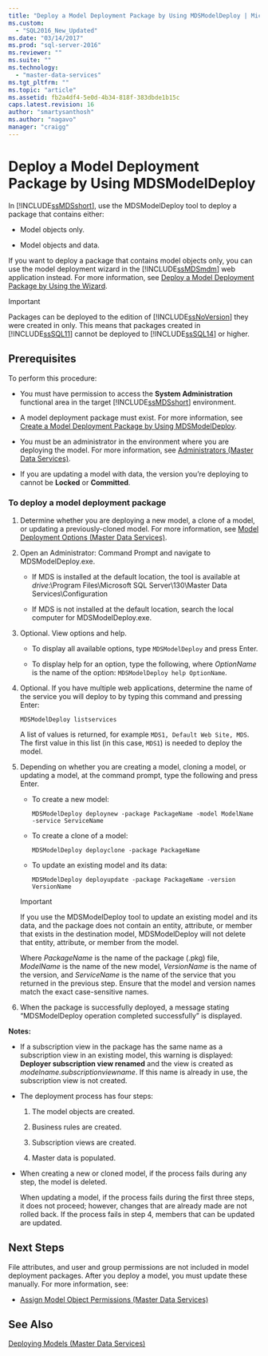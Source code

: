 ```yaml
---
title: "Deploy a Model Deployment Package by Using MDSModelDeploy | Microsoft Docs"
ms.custom: 
  - "SQL2016_New_Updated"
ms.date: "03/14/2017"
ms.prod: "sql-server-2016"
ms.reviewer: ""
ms.suite: ""
ms.technology: 
  - "master-data-services"
ms.tgt_pltfrm: ""
ms.topic: "article"
ms.assetid: fb2a4df4-5e0d-4b34-818f-383dbde1b15c
caps.latest.revision: 16
author: "smartysanthosh"
ms.author: "nagavo"
manager: "craigg"
---
```

# Deploy a Model Deployment Package by Using MDSModelDeploy
  In [!INCLUDE[ssMDSshort](../includes/ssmdsshort-md.md)], use the MDSModelDeploy tool to deploy a package that contains either:  
  
-   Model objects only.  
  
-   Model objects and data.  
  
 If you want to deploy a package that contains model objects only, you can use the model deployment wizard in the [!INCLUDE[ssMDSmdm](../includes/ssmdsmdm-md.md)] web application instead. For more information, see [Deploy a Model Deployment Package by Using the Wizard](../master-data-services/deploy-a-model-deployment-package-by-using-the-wizard.md).  
  
> [!IMPORTANT]  
>  Packages can be deployed to the edition of [!INCLUDE[ssNoVersion](../includes/ssnoversion-md.md)] they were created in only. This means that packages created in [!INCLUDE[ssSQL11](../includes/sssql11-md.md)] cannot be deployed to [!INCLUDE[ssSQL14](../includes/sssql14-md.md)] or higher.  
  
## Prerequisites  
 To perform this procedure:  
  
-   You must have permission to access the **System Administration** functional area in the target [!INCLUDE[ssMDSshort](../includes/ssmdsshort-md.md)] environment.  
  
-   A model deployment package must exist. For more information, see  [Create a Model Deployment Package by Using MDSModelDeploy](../master-data-services/create-a-model-deployment-package-by-using-mdsmodeldeploy.md).  
  
-   You must be an administrator in the environment where you are deploying the model. For more information, see [Administrators &#40;Master Data Services&#41;](../master-data-services/administrators-master-data-services.md).  
  
-   If you are updating a model with data, the version you’re deploying to cannot be **Locked** or **Committed**.  
  
### To deploy a model deployment package  
  
1.  Determine whether you are deploying a new model, a clone of a model, or updating a previously-cloned model. For more information, see [Model Deployment Options &#40;Master Data Services&#41;](../master-data-services/model-deployment-options-master-data-services.md).  
  
2.  Open an Administrator: Command Prompt and navigate to MDSModelDeploy.exe.  
  
    -   If MDS is installed at the default location, the tool is available at *drive*:\Program Files\Microsoft SQL Server\130\Master Data Services\Configuration  
  
    -   If MDS is not installed at the default location, search the local computer for MDSModelDeploy.exe.  
  
3.  Optional. View options and help.  
  
    -   To display all available options, type `MDSModelDeploy` and press Enter.  
  
    -   To display help for an option, type the following, where *OptionName* is the name of the option: `MDSModelDeploy help OptionName`.  
  
4.  Optional. If you have multiple web applications, determine the name of the service you will deploy to by typing this command and pressing Enter:  
  
    ```  
    MDSModelDeploy listservices  
    ```  
  
     A list of values is returned, for example `MDS1, Default Web Site, MDS`. The first value in this list (in this case, `MDS1`) is needed to deploy the model.  
  
5.  Depending on whether you are creating a model, cloning a model, or updating a model, at the command prompt, type the following and press Enter.  
  
    -   To create a new model:  
  
        ```  
        MDSModelDeploy deploynew -package PackageName -model ModelName -service ServiceName  
        ```  
  
    -   To create a clone of a model:  
  
        ```  
        MDSModelDeploy deployclone -package PackageName  
        ```  
  
    -   To update an existing model and its data:  
  
        ```  
        MDSModelDeploy deployupdate -package PackageName -version VersionName  
        ```  
  
    > [!IMPORTANT]  
    >  If you use the MDSModelDeploy tool to update an existing model and its data, and the package does not contain an entity, attribute, or member that exists in the destination model, MDSModelDeploy will not delete that entity, attribute, or member from the model.  
  
     Where *PackageName* is the name of the package (.pkg) file, *ModelName* is the name of the new model, *VersionName* is the name of the version, and *ServiceName* is the name of the service that you returned in the previous step. Ensure that the model and version names match the exact case-sensitive names.  
  
6.  When the package is successfully deployed, a message stating “MDSModelDeploy operation completed successfully” is displayed.  
  
 **Notes:**  
  
-   If a subscription view in the package has the same name as a subscription view in an existing model, this warning is displayed: **Deployer subscription view renamed** and the view is created as *modelname.subscriptionviewname*. If this name is already in use, the subscription view is not created.  
  
-   The deployment process has four steps:  
  
    1.  The model objects are created.  
  
    2.  Business rules are created.  
  
    3.  Subscription views are created.  
  
    4.  Master data is populated.  
  
-   When creating a new or cloned model, if the process fails during any step, the model is deleted.  
  
     When updating a model, if the process fails during the first three steps, it does not proceed; however, changes that are already made are not rolled back. If the process fails in step 4, members that can be updated are updated.  
  
## Next Steps  
 File attributes, and user and group permissions are not included in model deployment packages. After you deploy a model, you must update these manually. For more information, see:  
  
-   [Assign Model Object Permissions &#40;Master Data Services&#41;](../master-data-services/assign-model-object-permissions-master-data-services.md)  
  
## See Also  
 [Deploying Models &#40;Master Data Services&#41;](../master-data-services/deploying-models-master-data-services.md)  
  
  